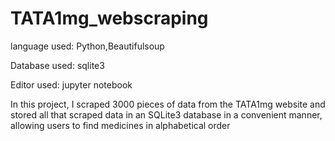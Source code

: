 # TATA1mg_webscraping
language used: Python,Beautifulsoup

Database used: sqlite3

Editor used: jupyter notebook

In this project, I scraped 3000 pieces of data from the TATA1mg website and stored all that scraped data in an SQLite3 database in a convenient manner, allowing users to find medicines in alphabetical order 
